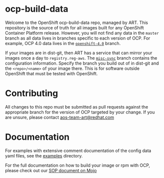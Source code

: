 # ocp-build-data

Welcome to the OpenShift ocp-build-data repo, managed by ART.
This repository is the source of truth for all images built for any OpenShift Container Platform release.
However, you will not find any data in the `master` branch as all data lives in branches specific to each version of OCP. For example, OCP 4.0 data lives in the [`openshift-4.0`](https://github.com/openshift/ocp-build-data/tree/openshift-4.0) branch.

If your images are in dist-git, then ART has a service that can mirror your
images once a day to `registry.reg-aws`. The
[`misc-sync`](https://github.com/openshift/ocp-build-data/tree/misc-sync)
branch contains the configuration information. Specify the branch you build out
of in dist-git and the `<repo>/<name>` of your image there. This is for
software outside OpenShift that must be tested with OpenShift.

# Contributing

All changes to this repo must be submitted as pull requests against the appropriate branch for the version of OCP targeted by your change. If you are unsure, please contact [aos-team-art@redhat.com](mailto:aos-team-art@redhat.com)

# Documentation

For examples with extensive comment documentation of the config data yaml files, see the [examples](https://github.com/openshift/ocp-build-data/tree/master/example) directory.

For the full documentation on how to build your image or rpm with OCP, please check out our [SOP document on Mojo](https://mojo.redhat.com/docs/DOC-1179058)